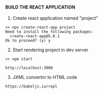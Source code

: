 #### BUILD THE REACT APPLICATION 

1. Create react application named "project"
```
>> npx create-react-app project
Need to install the following packages:
  create-react-app@5.0.1
Ok to proceed? (y) y

```

2. Start rendering project in dev server
```
>> npm start

http://localhost:3000
```


3. JXML convertor to HTML code 
```
https://babeljs.io/repl
```
